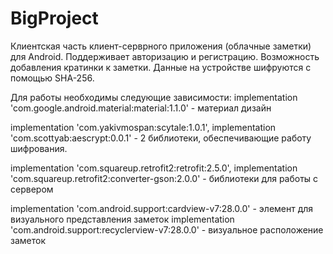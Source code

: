 # BigProject
Клиентская часть клиент-серврного приложения (облачные заметки) для Android.
Поддерживает авторизацию и регистрацию. Возможность добавления кратинки к заметки.
Данные на устройстве шифруются с помощью SHA-256.

Для работы необходимы следующие зависимости:
implementation 'com.google.android.material:material:1.1.0' - материал дизайн

implementation 'com.yakivmospan:scytale:1.0.1',
implementation 'com.scottyab:aescrypt:0.0.1' - 2 библиотеки, обеспечивающие работу шифрования.

implementation 'com.squareup.retrofit2:retrofit:2.5.0',
implementation 'com.squareup.retrofit2:converter-gson:2.0.0' - библиотеки для работы с сервером

implementation 'com.android.support:cardview-v7:28.0.0' - элемент для визуального представления заметок
implementation 'com.android.support:recyclerview-v7:28.0.0' - визуальное расположение заметок